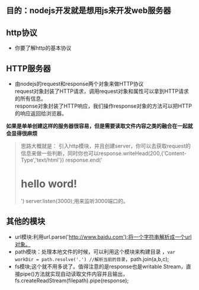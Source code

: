 ## 目的：nodejs开发就是想用js来开发web服务器

## http协议
- 你要了解http的基本协议

## HTTP服务器
- 由nodejs的request和response两个对象来做HTTP协议  
request对象封装了HTTP请求，调用request对象和属性可以拿到HTTP请求的所有信息。  
response对象封装了HTTP响应，我们操作response对象的方法可以把HTTP的响应返回给浏览器。

**如果是单单创建这样的服务器很容易，但是需要读取文件内容之类的融合在一起就会显得很麻烦**
> 思路大概就是：
> 引入http模块，并且创建server，你可以去获取request的信息来做一些判断，同时你也可以response.writeHead(200,{'Content-Type','text/html'})
> response.end('<h1>hello word!</h1>')
> server.listen(3000);用来监听3000端口的。

## 其他的模块
- url模块:利用url.parse('http://www.baidu.com');将一个字符串解析成一个url对象。
- path模块：处理本地文件的时候，可以利用这个模块来构建目录 ，`var workDir = path.resolve('.') //解析当前的目录`，path.join(a,b,c);
- fs模块;这个就不用多说了。值得注意的是response也是writable Stream，直接pipe()方法就实现自动读取文件内容并且输出，fs.createReadStream(filepath).pipe(response);


